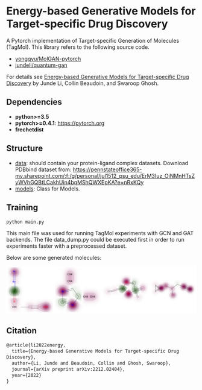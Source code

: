 # Energy-based Generative Models for Target-specific Drug Discovery
A Pytorch implementation of Target-specific Generation of Molecules (TagMol). This library refers to the following source code.
* [yongqyu/MolGAN-pytorch](https://github.com/yongqyu/MolGAN-pytorch)
* [jundeli/quantum-gan](https://github.com/jundeli/quantum-gan)


For details see [Energy-based Generative Models for Target-specific Drug Discovery](https://arxiv.org/pdf/2212.02404.pdf) by Junde Li, Collin Beaudoin, and Swaroop Ghosh.


## Dependencies

* **python>=3.5**
* **pytorch>=0.4.1**: https://pytorch.org
* **frechetdist**

## Structure
* [data](https://github.com/jundeli/TagMol/tree/main/data): should contain your protein-ligand complex datasets. Download PDBbind dataset from: https://pennstateoffice365-my.sharepoint.com/:f:/g/personal/jul1512_psu_edu/ErM3Iuz_OjNMnHTsZyWVhGQBtLCakhUin4bqMShQWXEpKA?e=nRxKQy
* [models](https://github.com/jundeli/TagMol/blob/main/model.py): Class for Models.

## Training
```
python main.py
```
This main file was used for running TagMol experiments with GCN and GAT backends. The file data_dump.py could be executed first in order to run experiments faster with a preprocessed dataset.


Below are some generated molecules:

<div style="color:#0000FF" align="center">
<img src="molecules/generated_molecules.png" width="630"/> 
</div>

## Citation
```
@article{li2022energy,
  title={Energy-based Generative Models for Target-specific Drug Discovery},
  author={Li, Junde and Beaudoin, Collin and Ghosh, Swaroop},
  journal={arXiv preprint arXiv:2212.02404},
  year={2022}
}

```
